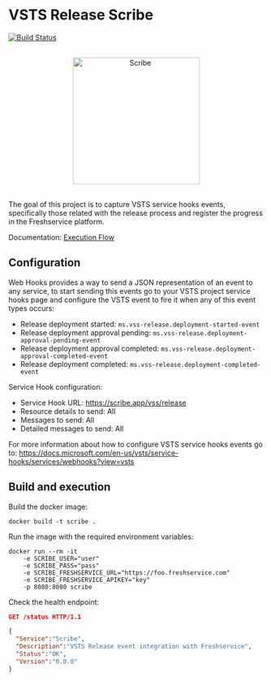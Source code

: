 # VSTS Release Scribe

[![Build Status](https://travis-ci.org/payvision-development/scribe.svg?branch=master)](https://travis-ci.org/payvision-development/scribe)

<p align="center">
  <br>
  <img src="https://raw.githubusercontent.com/payvision-development/scribe/master/img/scribe.png" alt="Scribe" width="250">
  <br><br>
</p>

The goal of this project is to capture VSTS service hooks events, specifically those related with the release process and register the progress in the Freshservice platform.

Documentation: [Execution Flow](https://github.com/payvision-development/scribe/wiki/Execution-Flow)

## Configuration

Web Hooks provides a way to send a JSON representation of an event to any service, to start sending this events go to your VSTS project service hooks page and configure the VSTS event to fire it when any of this event types occurs:

- Release deployment started: `ms.vss-release.deployment-started-event`
- Release deployment approval pending: `ms.vss-release.deployment-approval-pending-event`
- Release deployment approval completed: `ms.vss-release.deployment-approval-completed-event`
- Release deployment completed: `ms.vss-release.deployment-completed-event`

Service Hook configuration:

- Service Hook URL: https://scribe.app/vss/release  
- Resource details to send: All 
- Messages to send: All 
- Detailed messages to send: All 

For more information about how to configure VSTS service hooks events go to: https://docs.microsoft.com/en-us/vsts/service-hooks/services/webhooks?view=vsts

## Build and execution

Build the docker image:

    docker build -t scribe .

Run the image with the required environment variables:

```shell
docker run --rm -it 
    -e SCRIBE_USER="user"
    -e SCRIBE_PASS="pass"
    -e SCRIBE_FRESHSERVICE_URL="https://foo.freshservice.com"
    -e SCRIBE_FRESHSERVICE_APIKEY="key"
    -p 8080:8080 scribe
```

Check the health endpoint:

```json
GET /status HTTP/1.1

{
  "Service":"Scribe",
  "Description":"VSTS Release event integration with Freshservice",
  "Status":"OK",
  "Version":"0.0.0"
}
```